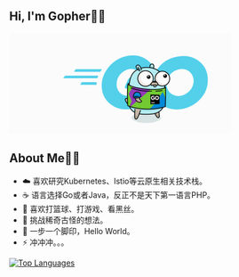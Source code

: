 ## Hi, I'm Gopher🦸‍♂️

<img src="git/gopher.gif" style="zoom:50%;" />

## About Me👨‍💻

- ☁️ 喜欢研究Kubernetes、Istio等云原生相关技术栈。
- ☕️ 语言选择Go或者Java，反正不是天下第一语言PHP。
- 🏀 喜欢打篮球、打游戏、看黑丝。
- 🤔 挑战稀奇古怪的想法。
-  👣 一步一个脚印，Hello World。
- ⚡️ 冲冲冲。。。

[![Top Languages](https://github-readme-stats.vercel.app/api/top-langs/?username=chen-haotian)](https://github.com/anuraghazra/github-readme-stats)